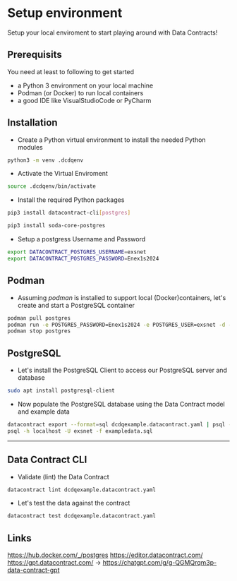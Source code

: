 # Setup environment

Setup your local enviroment to start playing around with Data Contracts!

## Prerequisits

You need at least to following to get started

* a Python 3 environment on your local machine
* Podman (or Docker) to run local containers
* a good IDE like VisualStudioCode or PyCharm

## Installation

* Create a Python virtual environment to install the needed Python modules

```bash
python3 -m venv .dcdqenv
```

* Activate the Virtual Enviroment

```bash
source .dcdqenv/bin/activate
```

* Install the required Python packages

```bash
pip3 install datacontract-cli[postgres]
```

```bash
pip3 install soda-core-postgres
```

* Setup a postgress Username and Password

```bash
export DATACONTRACT_POSTGRES_USERNAME=exsnet
export DATACONTRACT_POSTGRES_PASSWORD=Enex1s2024
```

## Podman

* Assuming _podman_ is installed to support local (Docker)containers, let's create and start a PostgreSQL container

```bash
podman pull postgres
podman run -e POSTGRES_PASSWORD=Enex1s2024 -e POSTGRES_USER=exsnet -d --name postgres -p 5432:5432 postgres
podman stop postgres
```

## PostgreSQL

* Let's install the PostgreSQL Client to access our PostgreSQL server and database

```bash
sudo apt install postgresql-client
```

* Now populate the PostgreSQL database using the Data Contract model and example data

```bash
datacontract export --format=sql dcdqexample.datacontract.yaml | psql -h localhost -U exsnet -f -
psql -h localhost -U exsnet -f exampledata.sql
```

---

## Data Contract CLI

* Validate (lint) the Data Contract

```bash
datacontract lint dcdqexample.datacontract.yaml
```

* Let's test the data against the contract

```bash
datacontract test dcdqexample.datacontract.yaml
```


## Links

https://hub.docker.com/_/postgres
https://editor.datacontract.com/
https://gpt.datacontract.com/ -> https://chatgpt.com/g/g-QGMQrqm3p-data-contract-gpt

